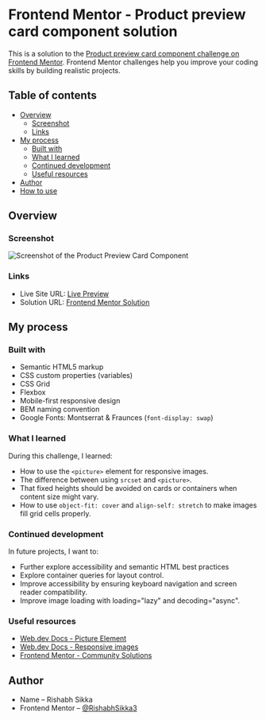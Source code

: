 # Frontend Mentor - Product preview card component solution

This is a solution to the [Product preview card component challenge on Frontend Mentor](https://www.frontendmentor.io/solutions/responsive-product-preview-card-using-css-flexbox-and-grid-dgUAJh8SCy). Frontend Mentor challenges help you improve your coding skills by building realistic projects.

## Table of contents

- [Overview](#overview)
  - [Screenshot](#screenshot)
  - [Links](#links)
- [My process](#my-process)
  - [Built with](#built-with)
  - [What I learned](#what-i-learned)
  - [Continued development](#continued-development)
  - [Useful resources](#useful-resources)
- [Author](#author)
- [How to use](#how-to-use)

## Overview

### Screenshot

![Screenshot of the Product Preview Card Component](./images/screenshot.png)

### Links

- Live Site URL: [Live Preview](https://rishabhsikka3.github.io/product-preview-card/)
- Solution URL: [Frontend Mentor Solution](https://www.frontendmentor.io/solutions/responsive-product-preview-card-using-css-flexbox-and-grid-dgUAJh8SCy)

## My process

### Built with

- Semantic HTML5 markup
- CSS custom properties (variables)
- CSS Grid
- Flexbox
- Mobile-first responsive design
- BEM naming convention
- Google Fonts: Montserrat & Fraunces (`font-display: swap`)

### What I learned

During this challenge, I learned:

- How to use the `<picture>` element for responsive images.
- The difference between using `srcset` and `<picture>`.
- That fixed heights should be avoided on cards or containers when content size might vary.
- How to use `object-fit: cover` and `align-self: stretch` to make images fill grid cells properly.

### Continued development

In future projects, I want to:

- Further explore accessibility and semantic HTML best practices
- Explore container queries for layout control.
- Improve accessibility by ensuring keyboard navigation and screen reader compatibility.
- Improve image loading with loading="lazy" and decoding="async".

### Useful resources

- [Web.dev Docs - Picture Element](https://web.dev/learn/design/picture-element)
- [Web.dev Docs - Responsive images](https://web.dev/learn/design/responsive-images)
- [Frontend Mentor - Community Solutions](https://www.frontendmentor.io/solutions)

## Author

- Name – Rishabh Sikka
- Frontend Mentor – [@RishabhSikka3](https://www.frontendmentor.io/profile/RishabhSikka3)
